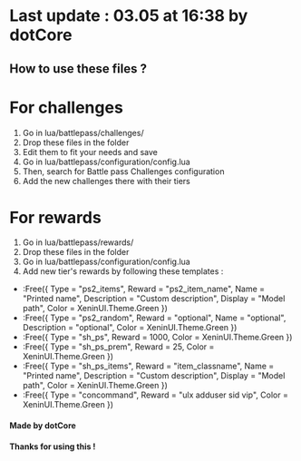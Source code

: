 # Last update : 03.05 at 16:38 by dotCore    
  
## How to use these files ?  

# For challenges
1) Go in lua/battlepass/challenges/ 
2) Drop these files in the folder
3) Edit them to fit your needs and save
4) Go in lua/battlepass/configuration/config.lua 
5) Then, search for Battle pass Challenges configuration
6) Add the new challenges there with their tiers
  
# For rewards
1) Go in lua/battlepass/rewards/
2) Drop these files in the folder
3) Go in lua/battlepass/configuration/config.lua 
4) Add new tier's rewards by following these templates :
- :Free({ Type = "ps2_items", Reward = "ps2_item_name", Name = "Printed name", Description = "Custom description", Display = "Model path", Color = XeninUI.Theme.Green })
- :Free({ Type = "ps2_random", Reward = "optional", Name = "optional", Description = "optional", Color = XeninUI.Theme.Green })
- :Free({ Type = "sh_ps", Reward = 1000, Color = XeninUI.Theme.Green })
- :Free({ Type = "sh_ps_prem", Reward = 25, Color = XeninUI.Theme.Green })
- :Free({ Type = "sh_ps_items", Reward = "item_classname", Name = "Printed name", Description = "Custom description", Display = "Model path", Color = XeninUI.Theme.Green })
- :Free({ Type = "concommand", Reward = "ulx adduser sid vip", Color = XeninUI.Theme.Green })

  
#### Made by dotCore  
#### Thanks for using this !  